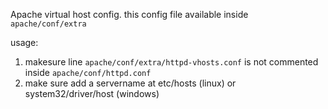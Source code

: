 Apache virtual host config.
this config file available inside `apache/conf/extra`

usage:

1. makesure line `apache/conf/extra/httpd-vhosts.conf` is not commented inside `apache/conf/httpd.conf`
2. make sure add a servername at etc/hosts (linux) or system32/driver/host (windows)
